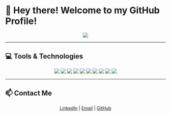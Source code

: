 # 👋 Hey there! Welcome to my GitHub Profile!

<p align="center">
  <img src="https://readme-typing-svg.herokuapp.com?font=Fira+Code&size=28&pause=1000&color=F7DF1E&width=800&lines=I'm+Abdulrahman+Ahmed+Fekry+✨;Front-End+Developer+%26+Cross-Platform+💻;Building+modern+web+and+mobile+apps;using+React,+React+Native,+and+Flutter+⚡" />
</p>

---

## 💻 Tools & Technologies

<p align="center">
  <img src="https://img.shields.io/badge/React-20232A?style=for-the-badge&logo=react&logoColor=61DAFB" />
  <img src="https://img.shields.io/badge/React_Native-20232A?style=for-the-badge&logo=react&logoColor=61DAFB" />
  <img src="https://img.shields.io/badge/Flutter-02569B?style=for-the-badge&logo=flutter&logoColor=white" />
  <img src="https://img.shields.io/badge/Redux_Toolkit-593D88?style=for-the-badge&logo=redux&logoColor=white" />
  <img src="https://img.shields.io/badge/React_Query-FF4154?style=for-the-badge&logo=react-query&logoColor=white" />
  <img src="https://img.shields.io/badge/JavaScript-F7DF1E?style=for-the-badge&logo=javascript&logoColor=black" />
  <img src="https://img.shields.io/badge/HTML5-E34F26?style=for-the-badge&logo=html5&logoColor=white" />
  <img src="https://img.shields.io/badge/CSS3-1572B6?style=for-the-badge&logo=css3&logoColor=white" />
  <img src="https://img.shields.io/badge/Git-F05032?style=for-the-badge&logo=git&logoColor=white" />
  <img src="https://img.shields.io/badge/Firebase-FFCA28?style=for-the-badge&logo=firebase&logoColor=black" />
</p>



---

## 📫 Contact Me

<p align="center">
  <a href="https://www.linkedin.com/in/abdulrahman-fekry-a641531a1" target="_blank">LinkedIn</a> | 
  <a href="mailto:your-email@example.com" target="_blank">Email</a> | 
  <a href="https://github.com/fekry1911" target="_blank">GitHub</a>
</p>
